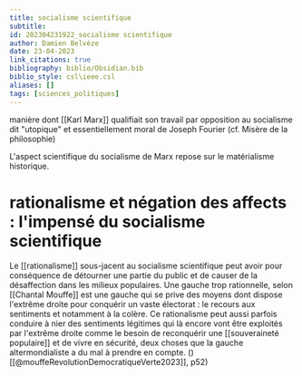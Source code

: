 ```yaml
---
title: socialisme scientifique
subtitle:
id: 202304231922_socialisme scientifique
author: Damien Belvèze
date: 23-04-2023
link_citations: true
bibliography: biblio/Obsidian.bib
biblio_style: csl\ieee.csl
aliases: []
tags: [sciences_politiques]
---
```


manière dont [[Karl Marx]] qualifiait son travail par opposition au socialisme dit "utopique" et essentiellement moral de Joseph Fourier (cf. Misère de la philosophie)

L'aspect scientifique du socialisme de Marx repose sur le matérialisme historique.

# rationalisme et négation des affects : l'impensé du socialisme scientifique

Le [[rationalisme]] sous-jacent au socialisme scientifique peut avoir pour conséquence de détourner une partie du public et de causer de la désaffection dans les milieux populaires. Une gauche trop rationnelle, selon [[Chantal Mouffe]] est une gauche qui se prive des moyens dont dispose l'extrême droite pour conquérir un vaste électorat : le recours aux sentiments et notamment à la colère. 
Ce rationalisme peut aussi parfois conduire à nier des sentiments légitimes qui là encore vont être exploités par l'extrême droite comme le besoin de reconquérir une [[souveraineté populaire]] et de vivre en sécurité, deux choses que la gauche altermondialiste a du mal à prendre en compte. () [[@mouffeRevolutionDemocratiqueVerte2023]], p52)




